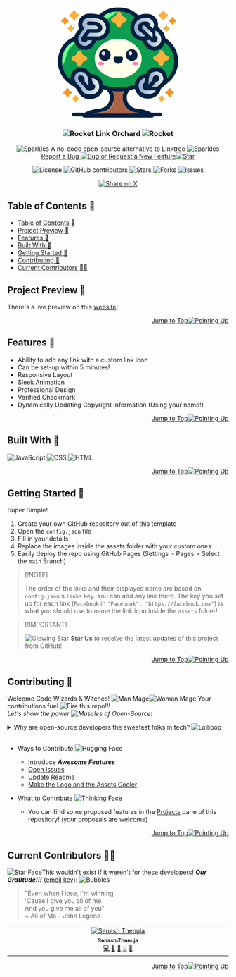 <a name="readme-top"></a>

<br>
<div align="center">
  <!-- PROJECT LOGO -->
  <a href="https://github.com/SenaThenu/link-orchard">
    <img src="https://github.com/SenaThenu/link-orchard/blob/main/readme-assets/logo.svg" alt="Logo" height="250">
  </a>

  <!-- PROJECT TITLE -->
  <h3 align="center"><img src="https://raw.githubusercontent.com/Tarikul-Islam-Anik/Animated-Fluent-Emojis/master/Emojis/Travel and places/Rocket.png" alt="Rocket" width="25" height="25" /> Link Orchard <img src="https://raw.githubusercontent.com/Tarikul-Islam-Anik/Animated-Fluent-Emojis/master/Emojis/Travel and places/Rocket.png" alt="Rocket" width="25" height="25" /></h3>

  <!-- Project Description -->
  <p align="center">
    <img src="https://raw.githubusercontent.com/Tarikul-Islam-Anik/Animated-Fluent-Emojis/master/Emojis/Activities/Sparkles.png" alt="Sparkles" width="25" height="25" /> A no-code open-source alternative to Linktree <img src="https://raw.githubusercontent.com/Tarikul-Islam-Anik/Animated-Fluent-Emojis/master/Emojis/Activities/Sparkles.png" alt="Sparkles" width="25" height="25" />
    <br>
    <a href="https://github.com/SenaThenu/link-orchard/issues">Report a Bug <img src="https://raw.githubusercontent.com/Tarikul-Islam-Anik/Animated-Fluent-Emojis/master/Emojis/Animals/Bug.png" alt="Bug" width="20" height="20" /> or Request a New Feature<img src="https://raw.githubusercontent.com/Tarikul-Islam-Anik/Animated-Fluent-Emojis/master/Emojis/Travel and places/Star.png" alt="Star" width="20" height="20" /></a>
  </p>
</div>

<!-- PROJECT SHIELDS -->
<p align="center">
  <img src="https://img.shields.io/badge/license-MIT-blue.svg?labelColor=003694&color=ffffff" alt="License">
  <img src="https://img.shields.io/github/contributors/SenaThenu/link-orchard?labelColor=003694&color=ffffff" alt="GitHub contributors" >
  <img src="https://img.shields.io/github/stars/SenaThenu/link-orchard.svg?labelColor=003694&color=ffffff" alt="Stars">
  <img src="https://img.shields.io/github/forks/SenaThenu/link-orchard.svg?labelColor=003694&color=ffffff" alt="Forks">
  <img src="https://img.shields.io/github/issues/SenaThenu/link-orchard.svg?labelColor=003694&color=ffffff" alt="Issues">
</p>

<!-- SHARING ON SOCIAL MEDIA -->
<p align="center">
  <a href="https://x.com/intent/tweet?hashtags=linktree%2Copensource%2Chighlycustomizable&text=Check%20this%20GitHub%20repository%20out:%20link-orchard!&url=https%3A%2F%2Fgithub.com%2Fsenathenu%2Flink-orchard">
    <img height=24 src="https://img.shields.io/badge/-share%20on%20x-black?labelColor=black&logo=x&logoColor=white&style=flat-square" alt="Share on X">
  </a>
</p>

<!-- TABLE OF CONTENTS -->
## Table of Contents 📜
- [Table of Contents 📜](#table-of-contents-)
- [Project Preview 📖](#project-preview-)
- [Features 🌟](#features-)
- [Built With 🔧](#built-with-)
- [Getting Started 🌱](#getting-started-)
- [Contributing 👋](#contributing-)
- [Current Contributors 🧙‍♂️](#current-contributors-️)


<!-- PROJECT PREVIEW -->

## Project Preview 📖

There's a live preview on this [website](senathenu.github.io/link-orchard)!

<p align="right"><a href="#readme-top">Jump to Top<img src="https://raw.githubusercontent.com/Tarikul-Islam-Anik/Animated-Fluent-Emojis/master/Emojis/Hand gestures/Index Pointing Up.png" alt="Pointing Up" width="25" height="25" /></a></p>

## Features 🌟

- Ability to add any link with a custom link icon
- Can be set-up within 5 minutes!
- Responsive Layout
- Sleek Animation
- Professional Design
- Verified Checkmark
- Dynamically Updating Copyright Information (Using your name!)

<p align="right"><a href="#readme-top">Jump to Top<img src="https://raw.githubusercontent.com/Tarikul-Islam-Anik/Animated-Fluent-Emojis/master/Emojis/Hand gestures/Index Pointing Up.png" alt="Pointing Up" width="25" height="25" /></a></p>

## Built With 🔧

<img src="https://img.shields.io/badge/JavaScript-f7df1d?style=for-the-badge&logo=javascript&logoColor=000" alt="JavaScript"> <img src="https://img.shields.io/badge/CSS-006bc0?style=for-the-badge&logo=css3&logoColor=fff" alt="CSS"> <img src="https://img.shields.io/badge/HTML-dd4b25?style=for-the-badge&logo=html5&logoColor=fff" alt="HTML">

<p align="right"><a href="#readme-top">Jump to Top<img src="https://raw.githubusercontent.com/Tarikul-Islam-Anik/Animated-Fluent-Emojis/master/Emojis/Hand gestures/Index Pointing Up.png" alt="Pointing Up" width="25" height="25" /></a></p>

<!-- GETTING STARTED -->

## Getting Started 🌱

Super Simple! 

1. Create your own GitHub repository out of this template
2. Open the `config.json` file
3. Fill in your details
4. Replace the images inside the assets folder with your custom ones
5. Easily deploy the repo using GitHub Pages (Settings > Pages > Select the `main` Branch)
   
> \[!NOTE]
>
> The order of the links and their displayed name are based on `config.json`'s `links` key. You can add any link there. The key you set up for each link (`Facebook` in `"Facebook": "https://facebook.com"`) is what you should use to name the link icon inside the `assets` folder!

> \[!IMPORTANT]
>
> <img src="https://raw.githubusercontent.com/Tarikul-Islam-Anik/Animated-Fluent-Emojis/master/Emojis/Travel%20and%20places/Glowing%20Star.png" alt="Glowing Star" width="20" height="20" /> **Star Us** to receive the latest updates of this project from GitHub!

<p align="right"><a href="#readme-top">Jump to Top<img src="https://raw.githubusercontent.com/Tarikul-Islam-Anik/Animated-Fluent-Emojis/master/Emojis/Hand gestures/Index Pointing Up.png" alt="Pointing Up" width="25" height="25" /></a></p>

<!-- CONTRIBUTING -->
## Contributing 👋

Welcome Code Wizards & Witches! <img src="https://raw.githubusercontent.com/Tarikul-Islam-Anik/Animated-Fluent-Emojis/master/Emojis/People/Man%20Mage.png" alt="Man Mage" width="25" height="25" /><img src="https://raw.githubusercontent.com/Tarikul-Islam-Anik/Animated-Fluent-Emojis/master/Emojis/People/Woman%20Mage.png" alt="Woman Mage" width="25" height="25" /> Your contributions fuel <img src="https://raw.githubusercontent.com/Tarikul-Islam-Anik/Animated-Fluent-Emojis/master/Emojis/Travel%20and%20places/Fire.png" alt="Fire" width="25" height="25" /> this repo!!!
<br>
_Let's show the power <img src="https://raw.githubusercontent.com/Tarikul-Islam-Anik/Animated-Fluent-Emojis/master/Emojis/Hand%20gestures/Flexed Biceps.png" alt="Muscles" width="25" height="25" /> of Open-Source!_

<details>
    <summary>Why are open-source developers the sweetest folks in tech? <img src="https://raw.githubusercontent.com/Tarikul-Islam-Anik/Animated-Fluent-Emojis/master/Emojis/Food/Lollipop.png" alt="Lollipop" width="25" height="25" /></summary>
    <p> Because they believe in sharing not only code but also <i>smiles <img src="https://raw.githubusercontent.com/Tarikul-Islam-Anik/Animated-Fluent-Emojis/master/Emojis/Smilies/Face with Hand Over Mouth.png" alt="Laugh" width="25" height="25" /></i> and <i>love <img src="https://raw.githubusercontent.com/Tarikul-Islam-Anik/Animated-Fluent-Emojis/master/Emojis/Smilies/Beating Heart.png" alt="Beating Heart" width="25" height="25" /></i> through 0s and 1s!</p>
</details>

<br>

-   Ways to Contribute <img src="https://raw.githubusercontent.com/Tarikul-Islam-Anik/Animated-Fluent-Emojis/master/Emojis/Smilies/Smiling Face with Open Hands.png" alt="Hugging Face" width="25" height="25" />
    -   Introduce **_Awesome Features_**
    -   [Open Issues](https://github.com/SenaThenu/snake/issues)
    -   [Update Readme](https://github.com/SenaThenu/snake/blob/main/README.md)
    -   [Make the Logo and the Assets Cooler](https://github.com/SenaThenu/snake/tree/main/slides) 

- What to Contribute <img src="https://raw.githubusercontent.com/Tarikul-Islam-Anik/Animated-Fluent-Emojis/master/Emojis/Smilies/Thinking%20Face.png" alt="Thinking Face" width="25" height="25" />
  - You can find some proposed features in the [Projects](https://github.com/SenaThenu/snake/projects) pane of this repository! (your proposals are welcome)

<p align="right"><a href="#readme-top">Jump to Top<img src="https://raw.githubusercontent.com/Tarikul-Islam-Anik/Animated-Fluent-Emojis/master/Emojis/Hand gestures/Index Pointing Up.png" alt="Pointing Up" width="25" height="25" /></a></p>

## Current Contributors 🧙‍♂️

<img src="https://raw.githubusercontent.com/Tarikul-Islam-Anik/Animated-Fluent-Emojis/master/Emojis/Smilies/Star-Struck.png" alt="Star Face" width="25" height="25" />This wouldn't exist if it weren't for these developers! **_Our Gratitude!!!_** ([emoji key](https://allcontributors.org/docs/en/emoji-key)): <img src="https://raw.githubusercontent.com/Tarikul-Islam-Anik/Animated-Fluent-Emojis/master/Emojis/Symbols/Bubbles.png" alt="Bubbles" width="25" height="25" />

> "Even when I lose, I'm winning \
> 'Cause I give you all of me \
> And you give me all of you" \
> ~ All of Me - John Legend

<!-- ALL-CONTRIBUTORS-LIST:START - Do not remove or modify this section -->
<!-- prettier-ignore-start -->
<!-- markdownlint-disable -->
<table>
  <tbody>
    <tr>
      <td align="center" valign="top" width="14.28%"><a href="https://github.com/SenaThenu"><img src="https://avatars.githubusercontent.com/u/98274844?v=4?s=100" width="100px;" alt="Senash Thenuja"/><br /><sub><b>Senash Thenuja</b></sub></a><br /><a href="#code-SenaThenu" title="Code">💻</a> <a href="#doc-SenaThenu" title="Documentation">📖</a> <a href="#design-SenaThenu" title="Design">🎨</a> <a href="#example-SenaThenu" title="Examples">💡</a> <a href="#ideas-SenaThenu" title="Ideas, Planning, & Feedback">🤔</a></td>
    </tr>
  </tbody>
</table>

<!-- markdownlint-restore -->
<!-- prettier-ignore-end -->

<!-- ALL-CONTRIBUTORS-LIST:END -->

<!-- ACKNOWLEDGMENTS -->

<p align="right"><a href="#readme-top">Jump to Top<img src="https://raw.githubusercontent.com/Tarikul-Islam-Anik/Animated-Fluent-Emojis/master/Emojis/Hand gestures/Index Pointing Up.png" alt="Pointing Up" width="25" height="25" /></a></p>
